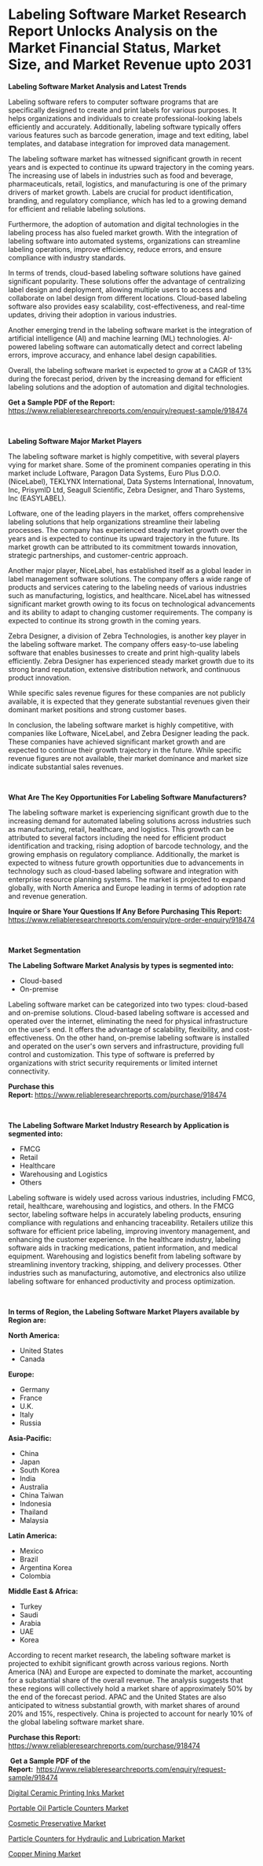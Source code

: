 <p><h1>Labeling Software Market Research Report Unlocks Analysis on the Market Financial Status, Market Size, and Market Revenue upto 2031</h1></p><p><strong>Labeling Software Market Analysis and Latest Trends</strong></p>
<p><p>Labeling software refers to computer software programs that are specifically designed to create and print labels for various purposes. It helps organizations and individuals to create professional-looking labels efficiently and accurately. Additionally, labeling software typically offers various features such as barcode generation, image and text editing, label templates, and database integration for improved data management.</p><p>The labeling software market has witnessed significant growth in recent years and is expected to continue its upward trajectory in the coming years. The increasing use of labels in industries such as food and beverage, pharmaceuticals, retail, logistics, and manufacturing is one of the primary drivers of market growth. Labels are crucial for product identification, branding, and regulatory compliance, which has led to a growing demand for efficient and reliable labeling solutions.</p><p>Furthermore, the adoption of automation and digital technologies in the labeling process has also fueled market growth. With the integration of labeling software into automated systems, organizations can streamline labeling operations, improve efficiency, reduce errors, and ensure compliance with industry standards.</p><p>In terms of trends, cloud-based labeling software solutions have gained significant popularity. These solutions offer the advantage of centralizing label design and deployment, allowing multiple users to access and collaborate on label design from different locations. Cloud-based labeling software also provides easy scalability, cost-effectiveness, and real-time updates, driving their adoption in various industries.</p><p>Another emerging trend in the labeling software market is the integration of artificial intelligence (AI) and machine learning (ML) technologies. AI-powered labeling software can automatically detect and correct labeling errors, improve accuracy, and enhance label design capabilities.</p><p>Overall, the labeling software market is expected to grow at a CAGR of 13% during the forecast period, driven by the increasing demand for efficient labeling solutions and the adoption of automation and digital technologies.</p></p>
<p><strong>Get a Sample PDF of the Report:&nbsp;</strong> <a href="https://www.reliableresearchreports.com/enquiry/request-sample/918474">https://www.reliableresearchreports.com/enquiry/request-sample/918474</a></p>
<p>&nbsp;</p>
<p><strong>Labeling Software Major Market Players</strong></p>
<p><p>The labeling software market is highly competitive, with several players vying for market share. Some of the prominent companies operating in this market include Loftware, Paragon Data Systems, Euro Plus D.O.O. (NiceLabel), TEKLYNX International, Data Systems International, Innovatum, Inc, PrisymID Ltd, Seagull Scientific, Zebra Designer, and Tharo Systems, Inc (EASYLABEL).</p><p>Loftware, one of the leading players in the market, offers comprehensive labeling solutions that help organizations streamline their labeling processes. The company has experienced steady market growth over the years and is expected to continue its upward trajectory in the future. Its market growth can be attributed to its commitment towards innovation, strategic partnerships, and customer-centric approach.</p><p>Another major player, NiceLabel, has established itself as a global leader in label management software solutions. The company offers a wide range of products and services catering to the labeling needs of various industries such as manufacturing, logistics, and healthcare. NiceLabel has witnessed significant market growth owing to its focus on technological advancements and its ability to adapt to changing customer requirements. The company is expected to continue its strong growth in the coming years.</p><p>Zebra Designer, a division of Zebra Technologies, is another key player in the labeling software market. The company offers easy-to-use labeling software that enables businesses to create and print high-quality labels efficiently. Zebra Designer has experienced steady market growth due to its strong brand reputation, extensive distribution network, and continuous product innovation.</p><p>While specific sales revenue figures for these companies are not publicly available, it is expected that they generate substantial revenues given their dominant market positions and strong customer bases.</p><p>In conclusion, the labeling software market is highly competitive, with companies like Loftware, NiceLabel, and Zebra Designer leading the pack. These companies have achieved significant market growth and are expected to continue their growth trajectory in the future. While specific revenue figures are not available, their market dominance and market size indicate substantial sales revenues.</p></p>
<p>&nbsp;</p>
<p><strong>What Are The Key Opportunities For Labeling Software Manufacturers?</strong></p>
<p><p>The labeling software market is experiencing significant growth due to the increasing demand for automated labeling solutions across industries such as manufacturing, retail, healthcare, and logistics. This growth can be attributed to several factors including the need for efficient product identification and tracking, rising adoption of barcode technology, and the growing emphasis on regulatory compliance. Additionally, the market is expected to witness future growth opportunities due to advancements in technology such as cloud-based labeling software and integration with enterprise resource planning systems. The market is projected to expand globally, with North America and Europe leading in terms of adoption rate and revenue generation.</p></p>
<p><strong>Inquire or Share Your Questions If Any Before Purchasing This Report:</strong> <a href="https://www.reliableresearchreports.com/enquiry/pre-order-enquiry/918474">https://www.reliableresearchreports.com/enquiry/pre-order-enquiry/918474</a></p>
<p>&nbsp;</p>
<p><strong>Market Segmentation</strong></p>
<p><strong>The Labeling Software Market Analysis by types is segmented into:</strong></p>
<p><ul><li>Cloud-based</li><li>On-premise</li></ul></p>
<p><p>Labeling software market can be categorized into two types: cloud-based and on-premise solutions. Cloud-based labeling software is accessed and operated over the internet, eliminating the need for physical infrastructure on the user's end. It offers the advantage of scalability, flexibility, and cost-effectiveness. On the other hand, on-premise labeling software is installed and operated on the user's own servers and infrastructure, providing full control and customization. This type of software is preferred by organizations with strict security requirements or limited internet connectivity.</p></p>
<p><strong>Purchase this Report:&nbsp;</strong><a href="https://www.reliableresearchreports.com/purchase/918474">https://www.reliableresearchreports.com/purchase/918474</a></p>
<p>&nbsp;</p>
<p><strong>The Labeling Software Market Industry Research by Application is segmented into:</strong></p>
<p><ul><li>FMCG</li><li>Retail</li><li>Healthcare</li><li>Warehousing and Logistics</li><li>Others</li></ul></p>
<p><p>Labeling software is widely used across various industries, including FMCG, retail, healthcare, warehousing and logistics, and others. In the FMCG sector, labeling software helps in accurately labeling products, ensuring compliance with regulations and enhancing traceability. Retailers utilize this software for efficient price labeling, improving inventory management, and enhancing the customer experience. In the healthcare industry, labeling software aids in tracking medications, patient information, and medical equipment. Warehousing and logistics benefit from labeling software by streamlining inventory tracking, shipping, and delivery processes. Other industries such as manufacturing, automotive, and electronics also utilize labeling software for enhanced productivity and process optimization.</p></p>
<p>&nbsp;</p>
<p><strong>In terms of Region, the Labeling Software Market Players available by Region are:</strong></p>
<p>
    <p> <strong> North America: </strong>
        <ul>
            <li>United States</li>
            <li>Canada</li>
        </ul>
        </p> 
    <p> <strong> Europe: </strong>
        <ul>
            <li>Germany</li>
            <li>France</li>
            <li>U.K.</li>
            <li>Italy</li>
            <li>Russia</li>
        </ul>
        </p> 
    <p> <strong> Asia-Pacific: </strong>
        <ul>
            <li>China</li>
            <li>Japan</li>
            <li>South Korea</li>
            <li>India</li>
            <li>Australia</li>
            <li>China Taiwan</li>
            <li>Indonesia</li>
            <li>Thailand</li>
            <li>Malaysia</li>
        </ul>
        </p> 
    <p> <strong> Latin America: </strong>
        <ul>
            <li>Mexico</li>
            <li>Brazil</li>
            <li>Argentina Korea</li>
            <li>Colombia</li>
        </ul>
        </p> 
    <p> <strong> Middle East & Africa: </strong>
        <ul>
            <li>Turkey</li>
            <li>Saudi</li>
            <li>Arabia</li>
            <li>UAE</li>
            <li>Korea</li>
        </ul>
    </p>
    </p>
<p><p>According to recent market research, the labeling software market is projected to exhibit significant growth across various regions. North America (NA) and Europe are expected to dominate the market, accounting for a substantial share of the overall revenue. The analysis suggests that these regions will collectively hold a market share of approximately 50% by the end of the forecast period. APAC and the United States are also anticipated to witness substantial growth, with market shares of around 20% and 15%, respectively. China is projected to account for nearly 10% of the global labeling software market share.</p></p>
<p><strong>Purchase this Report: </strong><a href="https://www.reliableresearchreports.com/purchase/918474">https://www.reliableresearchreports.com/purchase/918474</a></p>
<p>&nbsp;<strong>Get a Sample PDF of the Report:&nbsp;&nbsp;</strong><a href="https://www.reliableresearchreports.com/enquiry/request-sample/918474">https://www.reliableresearchreports.com/enquiry/request-sample/918474</a></p>
<p><strong></strong></p>
<p><p><a href="https://www.linkedin.com/pulse/digital-ceramic-printing-inks-market-furnish-information-ketfe?trackingId=4bxxaYE9SmWfy3U%2F8I0Zgw%3D%3D">Digital Ceramic Printing Inks Market</a></p><p><a href="https://medium.com/@andrewgarza766/portable-oil-particle-counters-market-trends-forecast-and-competitive-analysis-to-2031-f448f6638841">Portable Oil Particle Counters Market</a></p><p><a href="https://github.com/mahnoor2003/Market-Research-Report-List-2/blob/main/cosmetic-preservative-market.md">Cosmetic Preservative Market</a></p><p><a href="https://medium.com/@andrewgarza766/particle-counters-for-hydraulic-and-lubrication-market-size-cagr-trends-2024-2030-7fa1acbdb418">Particle Counters for Hydraulic and Lubrication Market</a></p><p><a href="https://github.com/marloy8/Market-Research-Report-List-2/blob/main/copper-mining-market.md">Copper Mining Market</a></p></p>